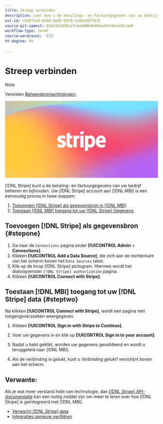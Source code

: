 ```yaml
---
title: Streep verbinden
description: Leer hoe u de betalings- en factuurgegevens van uw bedrijf beheert en bijhoudt.
exl-id: c038f2a9-b2bd-4e45-93f9-12d2e5077b31
source-git-commit: 03a5161930cafcbe600b96465ee0fc0ecb25cae8
workflow-type: tm+mt
source-wordcount: '171'
ht-degree: 0%

---
```


# Streep verbinden

>[!NOTE]
>
>Vereisten [Beheerdersmachtigingen](../../../administrator/user-management/user-management.md).

![](../../../assets/stripe-logo.png)

[!DNL Stripe] kunt u de betaling- en factuurgegevens van uw bedrijf beheren en bijhouden. Uw [!DNL Stripe] account aan [!DNL MBI] is een eenvoudig proces in twee stappen:

1. [Toevoegen [!DNL Stripe] als gegevensbron in [!DNL MBI]](#stepone)
1. [Toestaan [!DNL MBI] toegang tot uw [!DNL Stripe] Gegevens](#steptwo)

## Toevoegen [!DNL Stripe] als gegevensbron {#stepone}

1. Ga naar de `Connections` pagina onder **[!UICONTROL Admin** > **Connections]**.
1. Klikken **[!UICONTROL Add a Data Source]**, die zich aan de rechterkant van het scherm boven het `Data Sources` tabel.
1. Klik op de knop [!DNL Stripe] pictogram. Hiermee wordt het dialoogvenster `[!DNL Stripe] authorization` pagina.
1. Klikken **[!UICONTROL Connect with Stripe]**.

## Toestaan [!DNL MBI] toegang tot uw [!DNL Stripe] data {#steptwo}

Na klikken **[!UICONTROL Connect with Stripe]**, wordt een pagina met toegangsverzoeken weergegeven.

1. Klikken **[!UICONTROL Sign in with Stripe to Continue]**.

1. Voer uw gegevens in en klik op **[!UICONTROL Sign in to your account]**.

1. Nadat u hebt geklikt, worden uw gegevens gevalideerd en wordt u teruggeleid naar [!DNL MBI].

1. Als de verbinding is gelukt, kunt u *Verbinding gelukt!* verschijnt boven aan het scherm.

## Verwante:

Als je wat meer verstand hebt van technologie, dan [[!DNL Stripe] API-documentatie](https://stripe.com/docs/api) kan een nuttig middel zijn om meer te leren over hoe [!DNL Stripe] is geïntegreerd met [!DNL MBI].

* [Verwacht [!DNL Stripe] data](../integrations/stripe-data.md)
* [Integraties opnieuw verifiëren](https://support.magento.com/hc/en-us/articles/360016733151)
